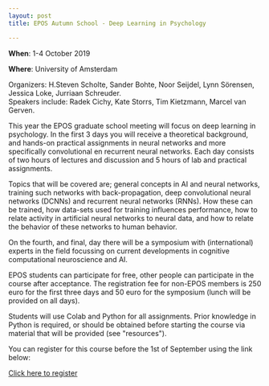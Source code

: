 ```yaml
---
layout: post
title: EPOS Autumn School - Deep Learning in Psychology 

---
```






**When**: 1-4 October 2019



**Where**: University of Amsterdam

Organizers: H.Steven Scholte, Sander Bohte, Noor Seijdel, Lynn Sörensen, Jessica Loke, Jurriaan Schreuder.  
Speakers include: Radek Cichy, Kate Storrs, Tim Kietzmann, Marcel van Gerven. 

This year the EPOS graduate school meeting will focus on deep learning in psychology. 
In the first 3 days you will receive a theoretical background, and hands-on practical assignments in neural networks and more specifically convolutional en recurrent neural networks. Each day consists of two hours of lectures and discussion and 5 hours of lab and practical assignments. 

Topics that will be covered are; general concepts in AI and neural networks, training such networks with back-propagation, deep convolutional neural networks (DCNNs) and recurrent neural networks (RNNs). How these can be trained, how data-sets used for training influences performance, how to relate activity in artificial neural networks to neural data, and how to relate the behavior of these networks to human behavior.

On the fourth, and final, day there will be a symposium with (international) experts in the field focussing on current developments in cognitive computational neuroscience and AI. 

EPOS students can participate for free, other people can participate in the course after acceptance. The registration fee for non-EPOS members is 250 euro for the first three days and 50 euro for the symposium (lunch will be provided on all days). 

Students will use Colab and Python for all assignments. Prior knowledge in Python is required, or should be obtained before starting the course via material that will be provided (see "resources").

You can register for this course before the 1st of September using the link below:


[Click here to register](https://forms.gle/8Kp31x7BqQ2KX9YX7)

